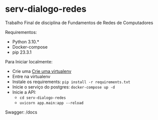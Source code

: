 # serv-dialogo-redes
Trabalho Final de disciplina de Fundamentos de Redes de Computadores

Requirementos:
- Python 3.10.*
- Docker-compose
- pip 23.3.1

Para Iniciar localmente:
- Crie uma [Crie uma virtualenv](https://docs.python.org/3/library/venv.html´virtualenv)
- Entre na virtualenv
- Instale os requirements: ``pip install -r requirements.txt``
- Inicie o serviço do postgres: ``docker-compose up -d``
- Inicie a API: 
    - ``cd serv-dialogo-redes``
    - ``uvicorn app.main:app --reload``

Swagger: /docs

